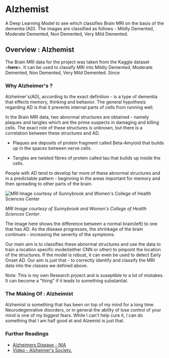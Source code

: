 # Alzhemist
A Deep Learning Model to see which classifies Brain MRI on the basis of the dementia (AD). The images are classified as follows - Mildly Demented, Moderate Demented, Non Demented, Very Mild Demented.

## Overview : Alzhemist
The Brain MRI data for the project was taken from the Kaggle dataset <__here__>. It can be used to classify MRI into Mildly Demented, Moderate Demented, Non Demented, Very Mild Demented. Since    

### Why Alzheimer's ?
Alzheimer's(AD), according to the exact definition - is a type of dementia that effects memory, thinking and behavior. The general hypothesis regarding AD is that it prevents internal parts of cells from running well. 

In the Brain MRI data, two abnormal structures are obtained - namely plaques and tangles which are the prime suspects in damaging and killing cells. The exact role of these structures is unknown, but there is a correlation between these structures and AD.

- Plaques are deposits of protein fragment called Beta-Amyloid that builds up in the spaces between nerve cells.

- Tangles are twisted fibres of protein called tau that builds up inside the cells. 

People with AD tend to develop far more of these abnormal structures and in a predictable pattern - beginning in the areas important for memory and then spreading to other parts of the brain.

![MRI Image courtesy of Sunnybrook and Women's College of Health Sciences Center](https://alzheimer.ca/sites/default/files/2021-05/mri-brain-scan-alzheimers-disease.png)

_MRI Image courtesy of Sunnybrook and Women's College of Health Sciences Center_. 

The image here shows the difference between a normal brain(left) to one that has AD. As the disease progresses, the shrinkage of the brain continues - increasing the severity of the symptoms.

Our main aim is to classifies these abnormal structures and use the data to train a location specific model(either CNN or other) to pinpoint the location of the structures. If the model is robust, it can even be used to detect Early Onset AD. Our aim is just that - to correctly identify and classify the MRI data into the classes we defined above. 


Note: This is my own Research prjoect and is suseptible  to a lot of mistakes. It can become a "thing" if it leads to something substantial. 

### The Making Of : Alzheimist
Alzhemist is something that has been on top of my mind for a long time. Neurodegenrative disorders, or in general the ability of lose control of your mind is one of my biggest fears. While I can't help cure it, I can do something that I am half good at and Alzemist is just that.

### Further Readings
- [Alzheimers Disease - NIA](https://www.nia.nih.gov/health/alzheimers-disease-fact-sheet)
- [Video - Alzheimer's Society.](https://youtu.be/wfLP8fFrOp0)
